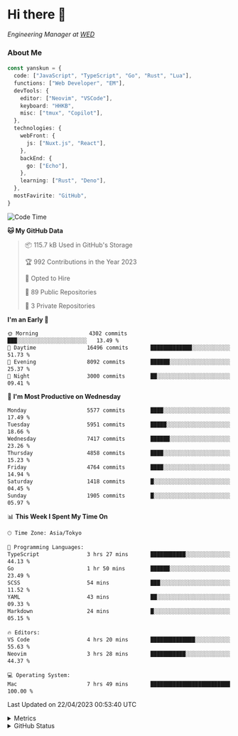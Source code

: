 # Hi there&nbsp;:wave:

<!-- ![Alt text](https://spotify-recently-played-readme.vercel.app/api?user=31kynbuubkiu3r4qh4hjuaglhfay) -->

_Engineering Manager at [WED](https://github.com/wedinc)_

### About Me

```ts
const yanskun = {
  code: ["JavaScript", "TypeScript", "Go", "Rust", "Lua"],
  functions: ["Web Developer", "EM"],
  devTools: {
    editor: ["Neovim", "VSCode"],
    keyboard: "HHKB",
    misc: ["tmux", "Copilot"],
  },
  technologies: {
    webFront: {
      js: ["Nuxt.js", "React"],
    },
    backEnd: {
      go: ["Echo"],
    },
    learning: ["Rust", "Deno"],
  },
  mostFavirite: "GitHub",
}
```

<!--START_SECTION:waka-->
![Code Time](http://img.shields.io/badge/Code%20Time-269%20hrs%2040%20mins-blue)

**🐱 My GitHub Data** 

> 📦 115.7 kB Used in GitHub's Storage 
 > 
> 🏆 992 Contributions in the Year 2023
 > 
> 💼 Opted to Hire
 > 
> 📜 89 Public Repositories 
 > 
> 🔑 3 Private Repositories 
 > 
**I'm an Early 🐤** 

```text
🌞 Morning                4302 commits        ███░░░░░░░░░░░░░░░░░░░░░░   13.49 % 
🌆 Daytime                16496 commits       █████████████░░░░░░░░░░░░   51.73 % 
🌃 Evening                8092 commits        ██████░░░░░░░░░░░░░░░░░░░   25.37 % 
🌙 Night                  3000 commits        ██░░░░░░░░░░░░░░░░░░░░░░░   09.41 % 
```
📅 **I'm Most Productive on Wednesday** 

```text
Monday                   5577 commits        ████░░░░░░░░░░░░░░░░░░░░░   17.49 % 
Tuesday                  5951 commits        █████░░░░░░░░░░░░░░░░░░░░   18.66 % 
Wednesday                7417 commits        ██████░░░░░░░░░░░░░░░░░░░   23.26 % 
Thursday                 4858 commits        ████░░░░░░░░░░░░░░░░░░░░░   15.23 % 
Friday                   4764 commits        ████░░░░░░░░░░░░░░░░░░░░░   14.94 % 
Saturday                 1418 commits        █░░░░░░░░░░░░░░░░░░░░░░░░   04.45 % 
Sunday                   1905 commits        █░░░░░░░░░░░░░░░░░░░░░░░░   05.97 % 
```


📊 **This Week I Spent My Time On** 

```text
🕑︎ Time Zone: Asia/Tokyo

💬 Programming Languages: 
TypeScript               3 hrs 27 mins       ███████████░░░░░░░░░░░░░░   44.13 % 
Go                       1 hr 50 mins        ██████░░░░░░░░░░░░░░░░░░░   23.49 % 
SCSS                     54 mins             ███░░░░░░░░░░░░░░░░░░░░░░   11.52 % 
YAML                     43 mins             ██░░░░░░░░░░░░░░░░░░░░░░░   09.33 % 
Markdown                 24 mins             █░░░░░░░░░░░░░░░░░░░░░░░░   05.15 % 

🔥 Editors: 
VS Code                  4 hrs 20 mins       ██████████████░░░░░░░░░░░   55.63 % 
Neovim                   3 hrs 28 mins       ███████████░░░░░░░░░░░░░░   44.37 % 

💻 Operating System: 
Mac                      7 hrs 49 mins       █████████████████████████   100.00 % 
```


 Last Updated on 22/04/2023 00:53:40 UTC
<!--END_SECTION:waka-->

<details>
  <summary>Metrics</summary>
  <img src="https://github.com/yanskun/yanskun/blob/main/github-metrics.svg" alt="Metrics">
</details>

<details>
  <summary>GitHub Status</summary>
  <picture>
    <source media="(prefers-color-scheme: dark)" srcset="https://raw.githubusercontent.com/yanskun/yanskun/master/profile-summary-card-output/nord_dark/0-profile-details.svg">
   <img src="https://raw.githubusercontent.com/yanskun/yanskun/master/profile-summary-card-output/default/0-profile-details.svg">
  </picture>
  <br>
  <picture>
    <source media="(prefers-color-scheme: dark)" srcset="https://raw.githubusercontent.com/yanskun/yanskun/master/profile-summary-card-output/nord_dark/1-repos-per-language.svg">
   <img src="https://raw.githubusercontent.com/yanskun/yanskun/master/profile-summary-card-output/default/1-repos-per-language.svg">
  </picture>
  <picture>
    <source media="(prefers-color-scheme: dark)" srcset="https://raw.githubusercontent.com/yanskun/yanskun/master/profile-summary-card-output/nord_dark/2-most-commit-language.svg">
   <img src="https://raw.githubusercontent.com/yanskun/yanskun/master/profile-summary-card-output/default/2-most-commit-language.svg">
  </picture>
  <br>
  <picture>
    <source media="(prefers-color-scheme: dark)" srcset="https://raw.githubusercontent.com/yanskun/yanskun/master/profile-summary-card-output/nord_dark/3-stats.svg">
   <img src="https://raw.githubusercontent.com/yanskun/yanskun/master/profile-summary-card-output/default/3-stats.svg">
  </picture>
  <picture>
    <source media="(prefers-color-scheme: dark)" srcset="https://raw.githubusercontent.com/yanskun/yanskun/master/profile-summary-card-output/nord_dark/4-productive-time.svg">
   <img src="https://raw.githubusercontent.com/yanskun/yanskun/master/profile-summary-card-output/default/4-productive-time.svg">
  </picture>
</details>
